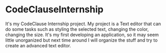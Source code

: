 # CodeClauseInternship
It's my CodeClause Internship project. My project is a Text editor that can do some tasks such as styling the selected text, changing the color, changing the size. 
It's my first developing an application, so it may seem little unorganized but next time around I will organize the stuff and try to create an advanced text editor.
